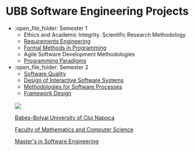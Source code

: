 # UBB Software Engineering Projects
<ul>
  <li>:open_file_folder: Semester 1
    <ul>
      <li>
        <a> 
          Ethics and Academic Integrity. Scientific Research Methodology 
        </a>
      </li>
      <li>
        <a href="https://github.com/AlexandraBledea/SE-Sem1-Requirements-Engineering"> 
          Requirements Engineering 
        </a>
      </li>
      <li>
        <a href="https://github.com/AlexandraBledea/SE-Sem1-Formal-Methods"> 
          Formal Methods in Programming 
        </a>
      </li>
      <li>
        <a> 
          Agile Software Development Methodologies
        </a>
      </li>
      <li>
        <a href="https://github.com/AlexandraBledea/SE-Sem1-Programming-Paradigms"> 
          Programming Paradigms 
        </a>
      </li>
    </ul>
  </li>
  <li>:open_file_folder: Semester 2
    <ul>
      <li>
        <a href=""> 
          Software Quality 
        </a>
      </li>
      <li>
        <a href=""> 
          Design of Interactive Software Systems 
        </a>
      </li>
      <li>
        <a href=""> 
          Methodologies for Software Processes 
        </a>
      </li>
      <li>
        <a href=""> 
          Framework Design 
        </a>
      </li>
    </ul>
  </li>
  

<br>
<img src="http://www.chem.ubbcluj.ro/romana/conferinte/MEEMB/archive/pictures/ubb.gif" />
<a href="http://www.cs.ubbcluj.ro">
<p> Babeş-Bolyai University of Cluj Napoca </p>
<p> Faculty of Mathematics and Computer Science </p>
<p> Master's in Software Engineering </p>
</a>
<br>

